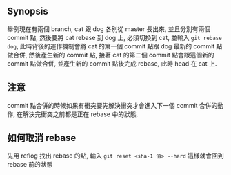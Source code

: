 ## Synopsis

舉例現在有兩個 branch, cat 跟 dog 各別從 master 長出來, 並且分別有兩個 commit 點, 然後要將 cat rebase 到 dog 上, 必須切換到 cat, 並輸入 `git rebase dog`, 此時背後的運作機制會將 cat 的第一個 commit 點跟 dog 最新的 commit 點做合併, 然後產生新的 commit 點, 接著 cat 的第二個 commit 點會跟這個新的 commit 點做合併, 並產生新的 commit 點後完成 rebase, 此時 head 在 cat 上.

## 注意

commit 點合併的時候如果有衝突要先解決衝突才會進入下一個 commit 合併的動作, 在解決完衝突之前都是正在 rebase 中的狀態.

## 如何取消 rebase

先用 reflog 找出 rebase 的點, 輸入 `git reset <sha-1 值> --hard`
這樣就會回到 rebase 前的狀態
